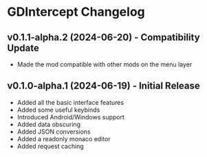 # GDIntercept Changelog

## v0.1.1-alpha.2 (2024-06-20) - Compatibility Update

- Made the mod compatible with other mods on the menu layer

## v0.1.0-alpha.1 (2024-06-19) - Initial Release

- Added all the basic interface features
- Added some useful keybinds
- Introduced Android/Windows support
- Added data obscuring
- Added JSON conversions
- Added a readonly monaco editor
- Added request caching
